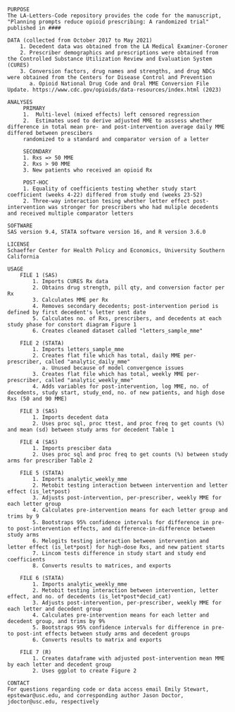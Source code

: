     PURPOSE
    The LA-Letters-Code repository provides the code for the manuscript, "Planning prompts reduce opioid prescribing: A randomized trial" published in #### 

    DATA (collected from October 2017 to May 2021)
        1. Decedent data was obtained from the LA Medical Examiner-Coroner
        2. Prescriber demographics and prescriptions were obtained from the Controlled Substance Utilization Review and Evaluation System (CURES)
        3. Conversion factors, drug names and strengths, and drug NDCs were obtained from the Centers for Disease Control and Prevention 
           a. Opioid National Drug Code and Oral MME Conversion File Update. https://www.cdc.gov/opioids/data-resources/index.html (2023)

    ANALYSES 
         PRIMARY
         1.  Multi-level (mixed effects) left censored regression
         2.  Estimates used to derive adjusted MME to asssess whether difference in total mean pre- and post-intervention average daily MME differed between prescibers
         randomized to a standard and comparator version of a letter

         SECONDARY
         1. Rxs => 50 MME
         2. Rxs > 90 MME
         3. New patients who received an opioid Rx
     
         POST-HOC
         1. Equality of coefficients testing whether study start coefficient (weeks 4-22) differed from study end (weeks 23-52)
         2. Three-way interaction tesing whether letter effect post-intervention was stronger for prescribers who had muliple decedents and received multiple comparator letters
     
    SOFTWARE
    SAS version 9.4, STATA software version 16, and R version 3.6.0

    LICENSE
    Schaeffer Center for Health Policy and Economics, University Southern California

    USAGE 
        FILE 1 (SAS)
            1. Imports CURES Rx data 
            2. Obtains drug strength, pill qty, and conversion factor per Rx
            3. Calculates MME per Rx
            4. Removes secondary decedents; post-intervention period is defined by first decedent's letter sent date 
            5. Calculates no. of Rxs, prescribers, and decedents at each study phase for constort diagram Figure 1
            6. Creates cleaned dataset called "letters_sample_mme"

        FILE 2 (STATA)
            1. Imports letters_sample_mme
            2. Creates flat file which has total, daily MME per-prescriber, called "analytic_daily_mme"
               a. Unused because of model convergence issues
            3. Creates flat file which has total, weekly MME per-prescriber, called "analytic_weekly_mme"
            4. Adds variables for post-intervention, log MME, no. of decedents, study start, study_end, no. of new patients, and high dose Rxs (50 and 90 MME)

        FILE 3 (SAS)
            1. Imports decedent data
            2. Uses proc sql, proc ttest, and proc freq to get counts (%) and mean (sd) between study arms for decedent Table 1

        FILE 4 (SAS)
            1. Imports presciber data
            2. Uses proc sql and proc freq to get counts (%) between study arms for prescriber Table 2

        FILE 5 (STATA)
            1. Imports analytic_weekly_mme
            2. Metobit testing interaction between intervention and letter effect (is_let*post)
            3. Adjusts post-intervention, per-prescriber, weekly MME for each letter group
            4. Calculates pre-intervention means for each letter group and trims by 9
            5. Bootstraps 95% confidence intervals for difference in pre- to post-intervention effects, and difference-in-difference between study arms
            6. Melogits testing interaction between intervention and letter effect (is_let*post) for high-dose Rxs, and new patient starts
            7. Lincom tests difference in study start and study end coefficients
            8. Converts results to matrices, and exports

        FILE 6 (STATA)
            1. Imports analytic_weekly_mme
            2. Metobit testing interaction between intervention, letter effect, and no. of decedents (is_let*post*decid_cat)
            3. Adjusts post-intervention, per-prescriber, weekly MME for each letter and decedent group
            4. Calculates pre-intervention means for each letter and decedent group, and trims by 9%
            5. Bootstraps 95% confidence intervals for difference in pre- to post-int effects between study arms and decedent groups
            6. Converts results to matrix and exports

        FILE 7 (R) 
            1. Creates dataframe with adjusted post-intervention mean MME by each letter and decedent group
            2. Uses ggplot to create Figure 2

    CONTACT
    For questions regarding code or data access email Emily Stewart, epstewar@usc.edu, and corresponding author Jason Doctor, jdoctor@usc.edu, respectively 
